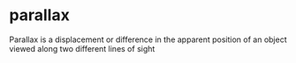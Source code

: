 # parallax
Parallax is a displacement or difference in the apparent position of an object viewed along two different lines of sight 
